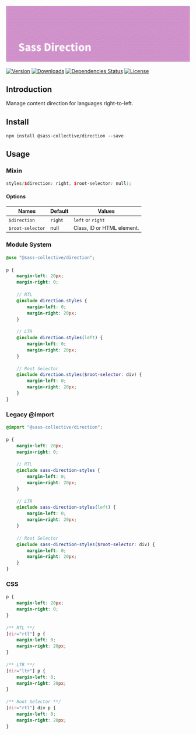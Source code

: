 ![Sass Direction](.github/banner.png)

[![Version](https://flat.badgen.net/npm/v/@sass-collective/direction)](https://www.npmjs.com/package/@sass-collective/direction)
[![Downloads](https://flat.badgen.net/npm/dt/@sass-collective/direction)](https://www.npmjs.com/package/@sass-collective/direction)
[![Dependencies Status](https://david-dm.org/sass-collective/sass-collective/status.svg?style=flat-square&path=packages/direction)](https://david-dm.org/sass-collective/sass-collective?path=packages/direction)
[![License](https://flat.badgen.net/npm/license/@sass-collective/direction)](https://www.npmjs.com/package/@sass-collective/direction)

## Introduction

Manage content direction for languages right-to-left.

## Install

    npm install @sass-collective/direction --save

## Usage

### Mixin

```scss
styles($direction: right, $root-selector: null);
```

#### Options

| Names                 | Default      | Values                        |
| --------------------- | ------------ | ----------------------------- |
| ``$direction``        | ``right``    | ``left`` or ``right``         |
| ``$root-selector``    | null         | Class, ID or HTML element.    |

### Module System

```scss
@use "@sass-collective/direction";

p {
    margin-left: 20px;
    margin-right: 0;

    // RTL
    @include direction.styles {
        margin-left: 0;
        margin-right: 20px;
    }

    // LTR
    @include direction.styles(left) {
        margin-left: 0;
        margin-right: 20px;
    }

    // Root Selector
    @include direction.styles($root-selector: div) {
        margin-left: 0;
        margin-right: 20px;
    }
}
```

### Legacy @import

```scss
@import "@sass-collective/direction";

p {
    margin-left: 20px;
    margin-right: 0;

    // RTL
    @include sass-direction-styles {
        margin-left: 0;
        margin-right: 20px;
    }

    // LTR
    @include sass-direction-styles(left) {
        margin-left: 0;
        margin-right: 20px;
    }

    // Root Selector
    @include sass-direction-styles($root-selector: div) {
        margin-left: 0;
        margin-right: 20px;
    }
}
```

### CSS

```css
p {
    margin-left: 20px;
    margin-right: 0;
}

/** RTL **/
[dir="rtl"] p {
    margin-left: 0;
    margin-right: 20px;
}

/** LTR **/
[dir="ltr"] p {
    margin-left: 0;
    margin-right: 20px;
}

/** Root Selector **/
[dir="rtl"] div p {
    margin-left: 0;
    margin-right: 20px;
}
```
